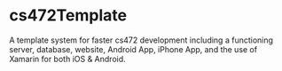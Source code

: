 # cs472Template
A template system for faster cs472 development including a functioning server, database, website, Android App, iPhone App, and the use of Xamarin for both iOS &amp; Android.   
